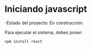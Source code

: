<h1> Iniciando javascript</h1>

-Estado del proyecto: En construcción.

Para ejecutar el sistema, debes poner:

```npm install react```
